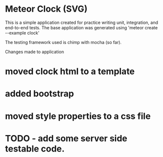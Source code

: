 # Meteor Clock (SVG)

This is a simple application created for practice writing unit, integration, and end-to-end tests. The base application was generated using 'meteor create --example clock'

The testing framework used is chimp with mocha (so far).

Changes made to application
# moved clock html to a template
# added bootstrap
# moved style properties to a css file
# TODO - add some server side testable code.
